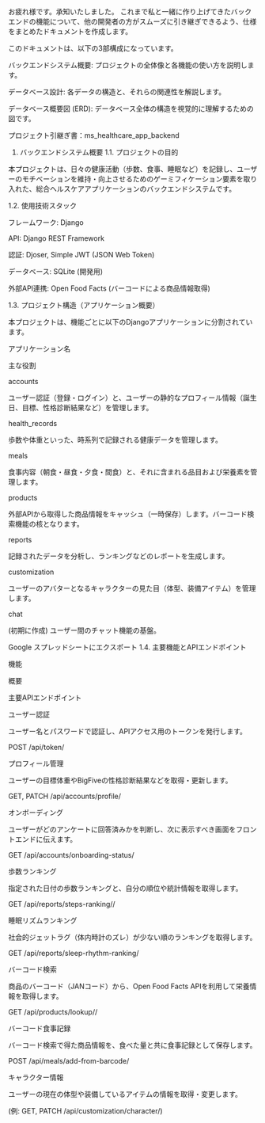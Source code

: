 お疲れ様です。承知いたしました。
これまで私と一緒に作り上げてきたバックエンドの機能について、他の開発者の方がスムーズに引き継ぎできるよう、仕様をまとめたドキュメントを作成します。

このドキュメントは、以下の3部構成になっています。

バックエンドシステム概要: プロジェクトの全体像と各機能の使い方を説明します。

データベース設計: 各データの構造と、それらの関連性を解説します。

データベース概要図 (ERD): データベース全体の構造を視覚的に理解するための図です。

プロジェクト引継ぎ書：ms_healthcare_app_backend
1. バックエンドシステム概要
1.1. プロジェクトの目的

本プロジェクトは、日々の健康活動（歩数、食事、睡眠など）を記録し、ユーザーのモチベーションを維持・向上させるためのゲーミフィケーション要素を取り入れた、総合ヘルスケアアプリケーションのバックエンドシステムです。

1.2. 使用技術スタック

フレームワーク: Django

API: Django REST Framework

認証: Djoser, Simple JWT (JSON Web Token)

データベース: SQLite (開発用)

外部API連携: Open Food Facts (バーコードによる商品情報取得)

1.3. プロジェクト構造（アプリケーション概要）

本プロジェクトは、機能ごとに以下のDjangoアプリケーションに分割されています。

アプリケーション名

主な役割

accounts

ユーザー認証（登録・ログイン）と、ユーザーの静的なプロフィール情報（誕生日、目標、性格診断結果など）を管理します。

health_records

歩数や体重といった、時系列で記録される健康データを管理します。

meals

食事内容（朝食・昼食・夕食・間食）と、それに含まれる品目および栄養素を管理します。

products

外部APIから取得した商品情報をキャッシュ（一時保存）します。バーコード検索機能の核となります。

reports

記録されたデータを分析し、ランキングなどのレポートを生成します。

customization

ユーザーのアバターとなるキャラクターの見た目（体型、装備アイテム）を管理します。

chat

(初期に作成) ユーザー間のチャット機能の基盤。


Google スプレッドシートにエクスポート
1.4. 主要機能とAPIエンドポイント

機能

概要

主要APIエンドポイント

ユーザー認証

ユーザー名とパスワードで認証し、APIアクセス用のトークンを発行します。

POST /api/token/

プロフィール管理

ユーザーの目標体重やBigFiveの性格診断結果などを取得・更新します。

GET, PATCH /api/accounts/profile/

オンボーディング

ユーザーがどのアンケートに回答済みかを判断し、次に表示すべき画面をフロントエンドに伝えます。

GET /api/accounts/onboarding-status/

歩数ランキング

指定された日付の歩数ランキングと、自分の順位や統計情報を取得します。

GET /api/reports/steps-ranking/<YYYY-MM-DD>/

睡眠リズムランキング

社会的ジェットラグ（体内時計のズレ）が少ない順のランキングを取得します。

GET /api/reports/sleep-rhythm-ranking/

バーコード検索

商品のバーコード（JANコード）から、Open Food Facts APIを利用して栄養情報を取得します。

GET /api/products/lookup/<barcode>/

バーコード食事記録

バーコード検索で得た商品情報を、食べた量と共に食事記録として保存します。

POST /api/meals/add-from-barcode/

キャラクター情報

ユーザーの現在の体型や装備しているアイテムの情報を取得・変更します。

(例: GET, PATCH /api/customization/character/)




